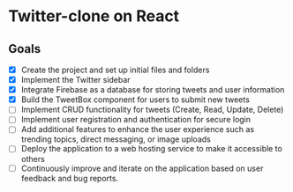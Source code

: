 # Twitter-clone on React

## Goals

- [x] Create the project and set up initial files and folders
- [x] Implement the Twitter sidebar
- [x] Integrate Firebase as a database for storing tweets and user information
- [x] Build the TweetBox component for users to submit new tweets
- [ ] Implement CRUD functionality for tweets (Create, Read, Update, Delete)
- [ ] Implement user registration and authentication for secure login
- [ ] Add additional features to enhance the user experience such as trending topics, direct messaging, or image uploads
- [ ] Deploy the application to a web hosting service to make it accessible to others
- [ ] Continuously improve and iterate on the application based on user feedback and bug reports.
